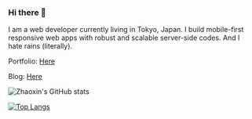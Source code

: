 ### Hi there 👋

I am a web developer currently living in Tokyo, Japan. I build mobile-first responsive web apps with robust and scalable server-side codes. And I hate rains (literally).

Portfolio: [Here](https://yagigo.github.io/)

Blog: [Here](https://yagilocker.hashnode.dev/)

![Zhaoxin's GitHub stats](https://github-readme-stats.vercel.app/api?username=yagigo&count_private=true&show_icons=true&theme=dracula)

[![Top Langs](https://github-readme-stats.vercel.app/api/top-langs/?username=yagigo&hide=html&layout=compact&theme=dracula)](https://github.com/anuraghazra/github-readme-stats)
